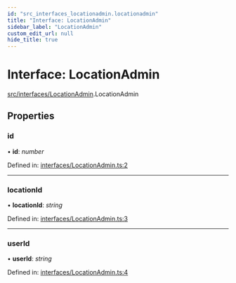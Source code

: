```yaml
---
id: "src_interfaces_locationadmin.locationadmin"
title: "Interface: LocationAdmin"
sidebar_label: "LocationAdmin"
custom_edit_url: null
hide_title: true
---
```


# Interface: LocationAdmin

[src/interfaces/LocationAdmin](../modules/src_interfaces_locationadmin.md).LocationAdmin

## Properties

### id

• **id**: *number*

Defined in: [interfaces/LocationAdmin.ts:2](https://github.com/xr3ngine/xr3ngine/blob/65dfcf39a/packages/common/src/interfaces/LocationAdmin.ts#L2)

___

### locationId

• **locationId**: *string*

Defined in: [interfaces/LocationAdmin.ts:3](https://github.com/xr3ngine/xr3ngine/blob/65dfcf39a/packages/common/src/interfaces/LocationAdmin.ts#L3)

___

### userId

• **userId**: *string*

Defined in: [interfaces/LocationAdmin.ts:4](https://github.com/xr3ngine/xr3ngine/blob/65dfcf39a/packages/common/src/interfaces/LocationAdmin.ts#L4)
